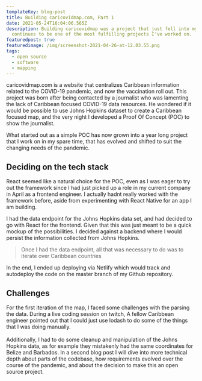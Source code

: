 ```yaml
---
templateKey: blog-post
title: Building caricovidmap.com, Part 1
date: 2021-05-24T16:04:06.565Z
description: Building caricovidmap was a project that just fell into my lap, but
  continues to be one of the most fulfilling projects I've worked on.
featuredpost: true
featuredimage: /img/screenshot-2021-04-26-at-12.03.55.png
tags:
  - open source
  - software
  - mapping
---
```

caricovidmap.com is a website that centralizes Caribbean information related to the COVID-19 pandemic, and now the vaccination roll out. This project was born after being contacted by a journalist who was lamenting the lack of Caribbean focused COVID-19 data resources. He wondered if it would be possible to use Johns Hopkins dataset to create a Caribbean focused map, and the very night I developed a Proof Of Concept (POC) to show the journalist. 

What started out as a simple POC has now grown into a year long project that I work on in my spare time, that has evolved and shifted to suit the changing needs of the pandemic.

## Deciding on the tech stack

React seemed like a natural choice for the POC, even as I was eager to try out the framework since I had just picked up a role in my current company in April as a frontend engineer. I actually hadnt really worked with the framework before, aside from experimenting with React Native for an app I am building.

I had the data endpoint for the Johns Hopkins data set, and had decided to go with React for the frontend. Given that this was just meant to be a quick mockup of the possibilities. I decided against a backend where I would persist the information collected from Johns Hopkins.

> Once I had the data endpoint, all that was necessary to do was to iterate over Caribbean countries

In the end, I ended up deploying via Netlify which would track and autodeploy the code on the master branch of my Github repository. 

## Challenges

For the first iteration of the map, I faced some challenges with the parsing the data. During a live coding session on twitch, A fellow Caribbean engineer pointed out that I could just use lodash to do some of the things that I was doing manually. \
\
Additionally, I had to do some cleanup and manipulation of the Johns Hopkins data, as for example they mistakenly had the same coordinates for Belize and Barbados. In a second blog post I will dive into more technical depth about parts of the codebase, how requirements evolved over the course of the pandemic, and about the decision to make this an open source project.